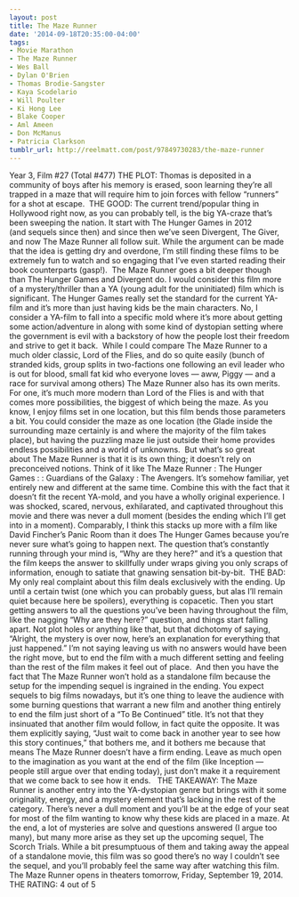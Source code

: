 ```yaml
---
layout: post
title: The Maze Runner
date: '2014-09-18T20:35:00-04:00'
tags:
- Movie Marathon
- The Maze Runner
- Wes Ball
- Dylan O'Brien
- Thomas Brodie-Sangster
- Kaya Scodelario
- Will Poulter
- Ki Hong Lee
- Blake Cooper
- Aml Ameen
- Don McManus
- Patricia Clarkson
tumblr_url: http://reelmatt.com/post/97849730283/the-maze-runner
---
```



Year 3, Film #27 (Total #477)
THE PLOT: Thomas is deposited in a community of boys after his memory is erased, soon learning they’re all trapped in a maze that will require him to join forces with fellow “runners” for a shot at escape. 
THE GOOD: The current trend/popular thing in Hollywood right now, as you can probably tell, is the big YA-craze that’s been sweeping the nation. It start with The Hunger Games in 2012 (and sequels since then) and since then we’ve seen Divergent, The Giver, and now The Maze Runner all follow suit. While the argument can be made that the idea is getting dry and overdone, I’m still finding these films to be extremely fun to watch and so engaging that I’ve even started reading their book counterparts (gasp!). 
The Maze Runner goes a bit deeper though than The Hunger Games and Divergent do. I would consider this film more of a mystery/thriller than a YA (young adult for the uninitiated) film which is significant. The Hunger Games really set the standard for the current YA-film and it’s more than just having kids be the main characters. No, I consider a YA-film to fall into a specific mold where it’s more about getting some action/adventure in along with some kind of dystopian setting where the government is evil with a backstory of how the people lost their freedom and strive to get it back. 
While I could compare The Maze Runner to a much older classic, Lord of the Flies, and do so quite easily (bunch of stranded kids, group splits in two-factions one following an evil leader who is out for blood, small fat kid who everyone loves — aww, Piggy — and a race for survival among others) The Maze Runner also has its own merits. For one, it’s much more modern than Lord of the Flies is and with that comes more possibilities, the biggest of which being the maze. As you know, I enjoy films set in one location, but this film bends those parameters a bit. You could consider the maze as one location (the Glade inside the surrounding maze certainly is and where the majority of the film takes place), but having the puzzling maze lie just outside their home provides endless possibilities and a world of unknowns. 
But what’s so great about The Maze Runner is that it is its own thing; it doesn’t rely on preconceived notions. Think of it like The Maze Runner : The Hunger Games : : Guardians of the Galaxy : The Avengers. It’s somehow familiar, yet entirely new and different at the same time. Combine this with the fact that it doesn’t fit the recent YA-mold, and you have a wholly original experience. I was shocked, scared, nervous, exhilarated, and captivated throughout this movie and there was never a dull moment (besides the ending which I’ll get into in a moment). Comparably, I think this stacks up more with a film like David Fincher’s Panic Room than it does The Hunger Games because you’re never sure what’s going to happen next. The question that’s constantly running through your mind is, “Why are they here?” and it’s a question that the film keeps the answer to skillfully under wraps giving you only scraps of information, enough to satiate that gnawing sensation bit-by-bit. 
THE BAD: My only real complaint about this film deals exclusively with the ending. Up until a certain twist (one which you can probably guess, but alas I’ll remain quiet because here be spoilers), everything is copacetic. Then you start getting answers to all the questions you’ve been having throughout the film, like the nagging “Why are they here?” question, and things start falling apart. Not plot holes or anything like that, but that dichotomy of saying, “Alright, the mystery is over now, here’s an explanation for everything that just happened.” I’m not saying leaving us with no answers would have been the right move, but to end the film with a much different setting and feeling than the rest of the film makes it feel out of place. 
And then you have the fact that The Maze Runner won’t hold as a standalone film because the setup for the impending sequel is ingrained in the ending. You expect sequels to big films nowadays, but it’s one thing to leave the audience with some burning questions that warrant a new film and another thing entirely to end the film just short of a “To Be Continued” title. It’s not that they insinuated that another film would follow, in fact quite the opposite. It was them explicitly saying, “Just wait to come back in another year to see how this story continues,” that bothers me, and it bothers me because that means The Maze Runner doesn’t have a firm ending. Leave as much open to the imagination as you want at the end of the film (like Inception — people still argue over that ending today), just don’t make it a requirement that we come back to see how it ends.  
THE TAKEAWAY: The Maze Runner is another entry into the YA-dystopian genre but brings with it some originality, energy, and a mystery element that’s lacking in the rest of the category. There’s never a dull moment and you’ll be at the edge of your seat for most of the film wanting to know why these kids are placed in a maze. At the end, a lot of mysteries are solve and questions answered (I argue too many), but many more arise as they set up the upcoming sequel, The Scorch Trials. While a bit presumptuous of them and taking away the appeal of a standalone movie, this film was so good there’s no way I couldn’t see the sequel, and you’ll probably feel the same way after watching this film. 
The Maze Runner opens in theaters tomorrow, Friday, September 19, 2014. 
THE RATING: 4 out of 5
